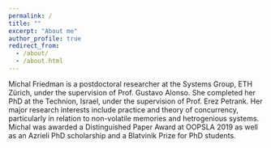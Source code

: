 ```yaml
---
permalink: /
title: ""
excerpt: "About me"
author_profile: true
redirect_from: 
  - /about/
  - /about.html
---
```


Michal Friedman is a postdoctoral researcher at the Systems Group, ETH Zürich, under the supervision of Prof. Gustavo Alonso. She completed her PhD at the Technion, Israel, under the supervision of Prof. Erez Petrank. Her major research interests include practice and theory of concurrency, particularly in relation to non-volatile memories and hetrogenious systems. Michal was awarded a Distinguished Paper Award at OOPSLA 2019 as well as an Azrieli PhD scholarship and a Blatvinik Prize for PhD students.
